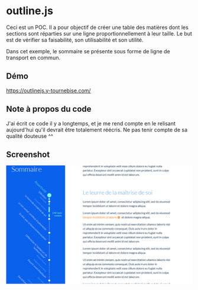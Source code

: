 # outline.js

Ceci est un POC. Il a pour objectif de créer une table des matières dont les sections sont réparties sur une ligne proportionnellement à leur taille. Le but est de vérifier sa faisabilité, son utilisabilité et son utilité.

Dans cet exemple, le sommaire se présente sous forme de ligne de transport en commun.

## Démo

https://outlinejs.y-tournebise.com/

## Note à propos du code

J'ai écrit ce code il y a longtemps, et je me rend compte en le relisant aujourd'hui qu'il devrait être totalement réécris. Ne pas tenir compte de sa qualité douteuse ^^

## Screenshot

![](screenshot.png)